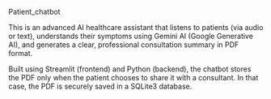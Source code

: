 Patient_chatbot

This is an advanced AI healthcare assistant that listens to patients (via audio or text), understands their symptoms using Gemini AI (Google Generative AI), and generates a clear, professional consultation summary in PDF format.

Built using Streamlit (frontend) and Python (backend), the chatbot stores the PDF only when the patient chooses to share it with a consultant. In that case, the PDF is securely saved in a SQLite3 database.

